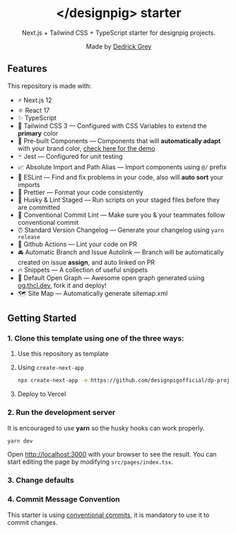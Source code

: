 <div align="center">
  <h1>&lt;/designpig&gt; starter</h1>
  <p>Next.js + Tailwind CSS + TypeScript starter for designpig projects.</p>
  <p>Made by <a href="https://designpig.net">Dedrick Grey</a></p>
</div>

## Features

This repository is made with:

- ⚡️ Next.js 12
- ⚛️ React 17
- ✨ TypeScript
- 💨 Tailwind CSS 3 — Configured with CSS Variables to extend the **primary** color
- 💎 Pre-built Components — Components that will **automatically adapt** with your brand color, [check here for the demo](https://tsnext-tw.thcl.dev/components)
- 🃏 Jest — Configured for unit testing
- 📈 Absolute Import and Path Alias — Import components using `@/` prefix
- 📏 ESLint — Find and fix problems in your code, also will **auto sort** your imports
- 💖 Prettier — Format your code consistently
- 🐶 Husky & Lint Staged — Run scripts on your staged files before they are committed
- 🤖 Conventional Commit Lint — Make sure you & your teammates follow conventional commit
- ⏰ Standard Version Changelog — Generate your changelog using `yarn release`
- 👷 Github Actions — Lint your code on PR
- 🚘 Automatic Branch and Issue Autolink — Branch will be automatically created on issue **assign**, and auto linked on PR
- 🔥 Snippets — A collection of useful snippets
- 👀 Default Open Graph — Awesome open graph generated using [og.thcl.dev](https://github.com/theodorusclarence/og), fork it and deploy!
- 🗺 Site Map — Automatically generate sitemap.xml

## Getting Started

### 1. Clone this template using one of the three ways:

1. Use this repository as template

2. Using `create-next-app`

   ```bash
   npx create-next-app -e https://github.com/designpigofficial/dp-project-starter project-name
   ```

3. Deploy to Vercel

### 2. Run the development server

It is encouraged to use **yarn** so the husky hooks can work properly.

```bash
yarn dev
```

Open [http://localhost:3000](http://localhost:3000) with your browser to see the result. You can start editing the page by modifying `src/pages/index.tsx`.

### 3. Change defaults

### 4. Commit Message Convention

This starter is using [conventional commits](https://www.conventionalcommits.org/en/v1.0.0/), it is mandatory to use it to commit changes.
